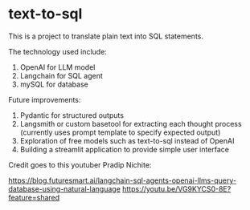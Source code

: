 # text-to-sql

This is a project to translate plain text into SQL statements. 

The technology used include:
1. OpenAI for LLM model
2. Langchain for SQL agent
3. mySQL for database

Future improvements:
1. Pydantic for structured outputs
2. Langsmith or custom basetool for extracting each thought process (currently uses prompt template to specify expected output)
3. Exploration of free models such as text-to-sql instead of OpenAI
4. Building a streamlit application to provide simple user interface


Credit goes to this youtuber Pradip Nichite:

https://blog.futuresmart.ai/langchain-sql-agents-openai-llms-query-database-using-natural-language
https://youtu.be/VG9KYCS0-8E?feature=shared
